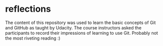 # reflections

The content of this repository was used to learn the basic concepts of Git and GitHub as taught by Udacity.  The course instructors asked the participants to record their impressions of learning to use Git.  Probably not the most riveting reading :) 
